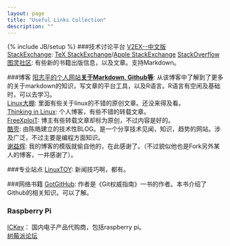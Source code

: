 ```yaml
---
layout: page
title: "Useful Links Collection"
description: ""
---
```

{% include JB/setup %}
###技术讨论平台
[V2EX--中文版](http://v2ex.com "v2ex拉")  
[StackExchange](http://stackexchange.com): [TeX StackExchange](http://tex.stackexchange.com)/[Apple StackExchange](http://apple.stackexchange.com)
[StackOverflow](http://stackoverflow.com)  
[图灵社区](http://www.ituring.com.cn):  有些新的书籍出版信息，以及文章。支持Markdown。

###博客
[阳志平的个人网站**关于Markdown, Github等**](http://www.yangzhiping.com/tech/): 从该博客中了解到了更多的关于markdown的知识，写文章的平台工具，以及R语言。R语言有空闲及基础时，可以去学习。   
[Linux大棚](http://roclinux.cn): 里面有些关于linux的不错的原创文章。还没来得及看。  
[Thinking in Linux](http://www.linuxsong.org): 个人博客，有些不错的转载文章。   
[FreeXploiT](http://blog.csdn.net/freexploit/): 博主有些转载文章却标为原创，不过内容是好的。  
[酷壳](http://coolshell.cn): 由陈皓建立的技术性BLOG。是一个分享技术见闻，知识，趋势的网站。涉及广泛，不过主要是编程方面知识。  
[谢益辉](http://yihui.name): 我的博客的模版就偷自他的，在此感谢了。（不过貌似他也是Fork另外某人的博客，一并感谢了）。 


###专业站点
[LinuxTOY](http://linuxtoy.org): 新闻技巧啊，都有。  

###网络书籍
[GotGitHub](http://www.worldhello.net/gotgithub/index.html): 作者是《Git权威指南》一书的作者。本书介绍了Github的相关知识。可以了解。

### Raspberry Pi
[ICKey](http://www.ickey.cn/raspberry.php)： 国内电子产品代购商，包括raspberry pi。  
[树莓派论坛](http://www.shumeipai.net/index.php) 
